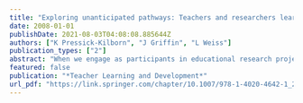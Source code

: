 ```yaml
---
title: "Exploring unanticipated pathways: Teachers and researchers learning about their practices through classroom-based research"
date: 2008-01-01
publishDate: 2021-08-03T04:08:08.885644Z
authors: ["K Pressick-Kilborn", "J Griffin", "L Weiss"]
publication_types: ["2"]
abstract: "When we engage as participants in educational research projects, either as teachers or researchers (or both), unintended but revealing pathways may be travelled. In this chapter, we consider the issue of how engagement and involvement in research can enhance the …"
featured: false
publication: "*Teacher Learning and Development*"
url_pdf: "https://link.springer.com/chapter/10.1007/978-1-4020-4642-1_2"
---
```


